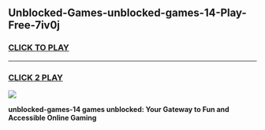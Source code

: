 
## Unblocked-Games-unblocked-games-14-Play-Free-7iv0j
<h3>
<a href="https://premium76.site?title=unblocked-games-14&ref=21A">CLICK TO PLAY</a></h3>
<hr>

<h3>
<a href="https://premium76.site?title=unblocked-games-14&ref=21A">CLICK 2 PLAY</a>
  
</h3>

<a href="https://premium76.site?title=unblocked-games-14&ref=21A"><img src="https://clearcache.store/games.png"></a>


**unblocked-games-14 games unblocked: Your Gateway to Fun and Accessible Online Gaming**
